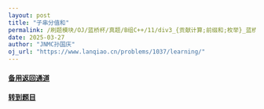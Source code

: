 ```yaml
---
layout: post
title: "子串分值和"
permalink: /刷题模块/OJ/蓝桥杯/真题/B组C++/11/div3_{贡献计算;前缀和;枚举}_蓝桥杯_子串分值和.md/
date: 2025-03-27
author: "JNMC孙国庆"
oj_url: "https://www.lanqiao.cn/problems/1037/learning/"
---
```


#### [备用返回通道](../../README.md)
#### [转到题目](https://www.lanqiao.cn/problems/1037/learning/)
